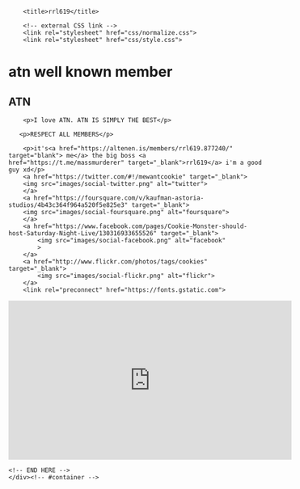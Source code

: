 
<!DOCTYPE html>
<html lang="en">
<head>
    	<meta charset="utf-8">
    	<meta name="keywords" content="cookies, c, monster, Sesame Street">
    	<meta name="description" content="I love cookies big and small, I love cookies I love them all.">

		<title>rrl619</title>
		
		<!-- external CSS link -->
		<link rel="stylesheet" href="css/normalize.css">
		<link rel="stylesheet" href="css/style.css">
</head>

<body>
	<div id="container">
	<!-- START HERE --> 
 <h1>atn well known member </h1>
<h2>ATN</h2>
	

        <p>I love ATN. ATN IS SIMPLY THE BEST</p>

       <p>RESPECT ALL MEMBERS</p>

        <p>it's<a href="https://altenen.is/members/rrl619.877240/" target="blank"> me</a> the big boss <a href="https://t.me/massmurderer" target="_blank">rrl619</a> i'm a good guy xd</p>
        <a href="https://twitter.com/#!/mewantcookie" target="_blank">
        <img src="images/social-twitter.png" alt="twitter">
        </a>
        <a href="https://foursquare.com/v/kaufman-astoria-studios/4b43c364f964a520f5e825e3" target="_blank">
	    <img src="images/social-foursquare.png" alt="foursquare">
	    </a>
        <a href="https://www.facebook.com/pages/Cookie-Monster-should-host-Saturday-Night-Live/130316933655526" target="_blank">
        	<img src="images/social-facebook.png" alt="facebook"
        	>
        </a>
        <a href="http://www.flickr.com/photos/tags/cookies" target="_blank">
        	<img src="images/social-flickr.png" alt="flickr">
        </a>
        <link rel="preconnect" href="https://fonts.gstatic.com">
<link href="https://fonts.googleapis.com/css2?family=Frijole&display=swap" rel="stylesheet">
<iframe width="560" height="315" src="https://www.youtube.com/embed/KVbrHTRxgsk?start=3" title="YouTube video player" frameborder="0" allow="accelerometer; autoplay; clipboard-write; encrypted-media; gyroscope; picture-in-picture" allowfullscreen></iframe>
		

	<!-- END HERE --> 
	</div><!-- #container --> 
</body>
</html>

